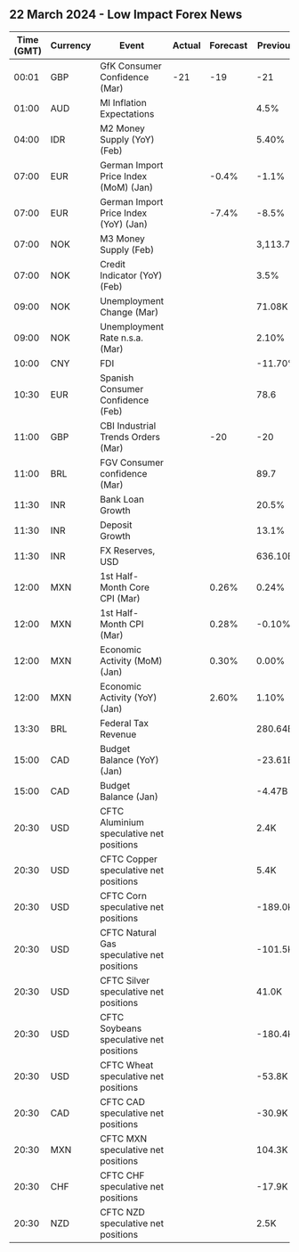 ## 22 March 2024 - Low Impact Forex News

| Time (GMT) | Currency | Event | Actual | Forecast | Previous |
|------|----------|-------|--------|----------|----------|
| 00:01 | GBP | GfK Consumer Confidence (Mar) | -21 | -19 | -21 |
| 01:00 | AUD | MI Inflation Expectations |  |  | 4.5% |
| 04:00 | IDR | M2 Money Supply (YoY) (Feb) |  |  | 5.40% |
| 07:00 | EUR | German Import Price Index (MoM) (Jan) |  | -0.4% | -1.1% |
| 07:00 | EUR | German Import Price Index (YoY) (Jan) |  | -7.4% | -8.5% |
| 07:00 | NOK | M3 Money Supply (Feb) |  |  | 3,113.7B |
| 07:00 | NOK | Credit Indicator (YoY) (Feb) |  |  | 3.5% |
| 09:00 | NOK | Unemployment Change (Mar) |  |  | 71.08K |
| 09:00 | NOK | Unemployment Rate n.s.a. (Mar) |  |  | 2.10% |
| 10:00 | CNY | FDI |  |  | -11.70% |
| 10:30 | EUR | Spanish Consumer Confidence (Feb) |  |  | 78.6 |
| 11:00 | GBP | CBI Industrial Trends Orders (Mar) |  | -20 | -20 |
| 11:00 | BRL | FGV Consumer confidence (Mar) |  |  | 89.7 |
| 11:30 | INR | Bank Loan Growth |  |  | 20.5% |
| 11:30 | INR | Deposit Growth |  |  | 13.1% |
| 11:30 | INR | FX Reserves, USD |  |  | 636.10B |
| 12:00 | MXN | 1st Half-Month Core CPI (Mar) |  | 0.26% | 0.24% |
| 12:00 | MXN | 1st Half-Month CPI (Mar) |  | 0.28% | -0.10% |
| 12:00 | MXN | Economic Activity (MoM) (Jan) |  | 0.30% | 0.00% |
| 12:00 | MXN | Economic Activity (YoY) (Jan) |  | 2.60% | 1.10% |
| 13:30 | BRL | Federal Tax Revenue |  |  | 280.64B |
| 15:00 | CAD | Budget Balance (YoY) (Jan) |  |  | -23.61B |
| 15:00 | CAD | Budget Balance (Jan) |  |  | -4.47B |
| 20:30 | USD | CFTC Aluminium speculative net positions |  |  | 2.4K |
| 20:30 | USD | CFTC Copper speculative net positions |  |  | 5.4K |
| 20:30 | USD | CFTC Corn speculative net positions |  |  | -189.0K |
| 20:30 | USD | CFTC Natural Gas speculative net positions |  |  | -101.5K |
| 20:30 | USD | CFTC Silver speculative net positions |  |  | 41.0K |
| 20:30 | USD | CFTC Soybeans speculative net positions |  |  | -180.4K |
| 20:30 | USD | CFTC Wheat speculative net positions |  |  | -53.8K |
| 20:30 | CAD | CFTC CAD speculative net positions |  |  | -30.9K |
| 20:30 | MXN | CFTC MXN speculative net positions |  |  | 104.3K |
| 20:30 | CHF | CFTC CHF speculative net positions |  |  | -17.9K |
| 20:30 | NZD | CFTC NZD speculative net positions |  |  | 2.5K |
